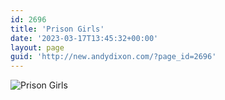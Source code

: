 ```yaml
---
id: 2696
title: 'Prison Girls'
date: '2023-03-17T13:45:32+00:00'
layout: page
guid: 'http://new.andydixon.com/?page_id=2696'
---
```


![Prison Girls](https://i0.wp.com/assets.g8x2.ldn.idrivee2-23.com/posters/Prison%20Girls%2001.jpg?w=1200&ssl=1 "Prison Girls")